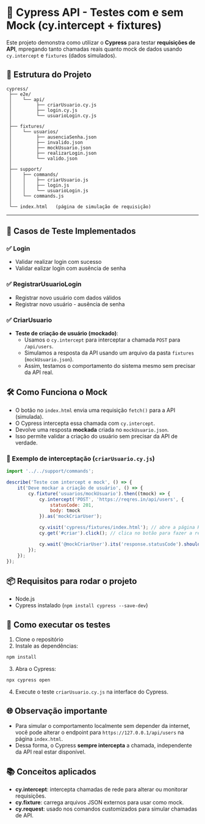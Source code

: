 # 🚀 Cypress API - Testes com e sem Mock (cy.intercept + fixtures)

Este projeto demonstra como utilizar o **Cypress** para testar **requisições de API**, mpregando tanto chamadas reais quanto mock de dados usando `cy.intercept` e `fixtures` (dados simulados).
## 📂 Estrutura do Projeto

```
cypress/
 ├── e2e/
 │    └── api/
 │         ├── criarUsuario.cy.js
 │         ├── login.cy.js
 │         └── usuarioLogin.cy.js
 │
 ├── fixtures/
 │    └── usuarios/
 │         ├── ausenciaSenha.json
 │         ├── invalido.json
 │         ├── mockUsuario.json
 │         ├── realizarLogin.json
 │         └── valido.json
 │
 ├── support/
 │    ├── commands/
 │    │    ├── criarUsuario.js
 │    │    ├── login.js
 │    │    └── usuarioLogin.js
 │    └── commands.js
 │
 └── index.html   (página de simulação de requisição)
```
---


## 🧪 Casos de Teste Implementados

### ✅ Login
- Validar realizar login com sucesso
- Validar ealizar login com ausência de senha

### ✅ RegistrarUsuarioLogin
- Registrar novo usuário com dados válidos
- Registrar novo usuário - ausência de senha

### ✅ CriarUsuario

- **Teste de criação de usuário (mockado)**:
  - Usamos o `cy.intercept` para interceptar a chamada `POST` para `/api/users`.
  - Simulamos a resposta da API usando um arquivo da pasta `fixtures` (`mockUsuario.json`).
  - Assim, testamos o comportamento do sistema mesmo sem precisar da API real.


## 🛠️ Como Funciona o Mock

- O botão no `index.html` envia uma requisição `fetch()` para a API (simulada).
- O Cypress intercepta essa chamada com `cy.intercept`.
- Devolve uma resposta **mockada** criada no `mockUsuario.json`.
- Isso permite validar a criação do usuário sem precisar da API de verdade.

### 📄 Exemplo de interceptação (`criarUsuario.cy.js`)

```javascript
import '../../support/commands';

describe('Teste com intercept e mock', () => {
    it('Deve mockar a criação de usuário', () => {
        cy.fixture('usuarios/mockUsuario').then((tmock) => {
            cy.intercept('POST', 'https://reqres.in/api/users', {
                statusCode: 201,
                body: tmock
            }).as('mockCriarUser');

            cy.visit('cypress/fixtures/index.html'); // abre a página HTML local
            cy.get('#criar').click(); // clica no botão para fazer a requisição

            cy.wait('@mockCriarUser').its('response.statusCode').should('eq', 201);
        });
    });
});
```

## 📦 Requisitos para rodar o projeto

- Node.js
- Cypress instalado (`npm install cypress --save-dev`)


## 🧪 Como executar os testes

1. Clone o repositório
2. Instale as dependências:

```bash
npm install
```

3. Abra o Cypress:

```bash
npx cypress open
```

4. Execute o teste `criarUsuario.cy.js` na interface do Cypress.


## 🌐 Observação importante

- Para simular o comportamento localmente sem depender da internet, você pode alterar o endpoint para `https://127.0.0.1/api/users` na página `index.html`.
- Dessa forma, o Cypress **sempre intercepta** a chamada, independente da API real estar disponível.


## 📚 Conceitos aplicados

- **cy.intercept**: intercepta chamadas de rede para alterar ou monitorar requisições.
- **cy.fixture**: carrega arquivos JSON externos para usar como mock.
- **cy.request**: usado nos comandos customizados para simular chamadas de API.




